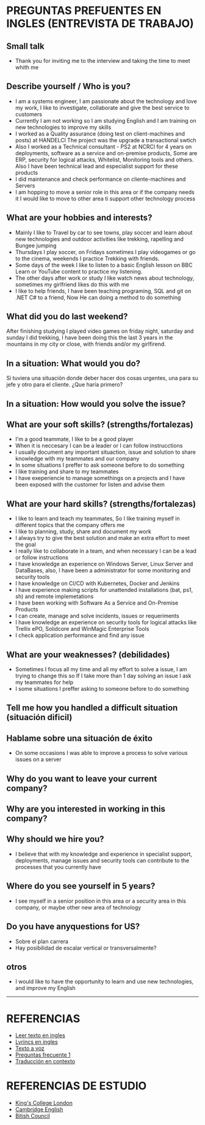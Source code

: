# PREGUNTAS PREFUENTES EN INGLES (ENTREVISTA DE TRABAJO)

## Small talk

- Thank you for inviting me to the interview and taking the time to meet whith me

## Describe yourself / Who is you?

- I am a systems engineer, I am passionate about the technology and love my work, I like to investigate, collaborate and give the best service to customers
- Currently I am not working so I am studying English and I am training on new technologies to improve my skills
- I worked as a Quality assurance (doing test on client-machines and posts) at HANDELCl
The project was the upgrade a transactional swtich
- Also I worked as a Technical consultant - PS2 at NCRCl for 4 years on deployments, software as a service and on-premise products, Some are ERP, security for logical attacks, Whitelist, Monitoring tools and others. Also I have been technical lead and especialist support for these products
- I did maintenance and check performance on cliente-machines and Servers
- I am hopping to move a senior role in this area or if the company needs it I would like to move to other area ti support other technology process

## What are your hobbies and interests?

- Mainly I like to Travel by car to see towns, play soccer and learn about new technologies and outdoor activities like trekking, rapelling and Bungee jumping
- Thursdays I play soccer, on Fridays sometimes I play videogames or go to the cinema, weekends I practice Trekking with friends.
- Some days of the week I like to listen to a basic English lesson on BBC Learn or YouTube content to practice my listening.
- The other days after work or study I like watch news about technology, sometimes my girlfriend likes do this with me
- I like to help friends, I have been teaching programing, SQL and git on .NET C# to a friend, Now He can doing a method to do something

## What did you do last weekend?

After finishing studying I played video games on friday night, saturday and sunday I did trekking, I have been doing this the last 3 years in the mountains in my city or close, with friends and/or my girlfirend.

## In a situation: What would you do?

Si tuviera una situación donde deber hacer dos cosas urgentes, una para su jefe y otro para el cliente. ¿Que haría primero?

## In a situation: How would you solve the issue?

## What are your soft skills? (strengths/fortalezas)

- I'm a good teammate, I like to be a good player
- When it is neccesary I can be a leader or I can follow instrucctions
- I usually document any important situaction, issue and solution to share knowledge with my teammates and our company
- In some situations I preffer to ask someone before to do something
- I like training and share to my teammates
- I have exeperiencie to manage somethings on a projects and I have been exposed with the customer for listen and advise them

## What are your hard skills? (strengths/fortalezas)

- I like to learn and teach my teammates, So I like training myself in different topics that the company offers me
- I like to planning, study, share and document my work
- I always try to give the best solution and make an extra effort to meet the goal
- I really like to collaborate in a team, and when necessary I can be a lead or follow instructions
- I have knowledge an experience on Windows Server, Linux Server and DataBases, also, I have been a administrator for some monitoring and security tools
- I have knowledge on CI/CD with Kubernetes, Docker and Jenkins
- I have experience making scripts for unattended installations (bat, ps1, sh) and remote implemetations
- I have been working with Software As a Service and On-Premise Products
- I can create, manage and solve incidents, issues or requeriments
- I have knowledge an experience on security tools for logical attacks like Trellix ePO, Solidcore and WinMagic Enterprise Tools
- I check application performance and find any issue

## What are your weaknesses? (debilidades)

- Sometimes I focus all my time and all my effort to solve a issue, I am trying to change this so If I take more than 1 day solving an issue I ask my teammates for help
- I some situations I preffer asking to someone before to do something

## Tell me how you handled a difficult situation (situación dificil)

## Hablame sobre una situación de éxito

- On some occasions I was able to improve a process to solve various issues on a server

## Why do you want to leave your current company?

## Why are you interested in working in this company?

## Why should we hire you?

- I believe that with my knowledge and experience in specialist support, deployments, manage issues and security tools can contribute to the processes that you currently have

## Where do you see yourself in 5 years?

- I see myself in a senior position in this area or a security area in this company, or maybe other new area of technology

## Do you have anyquestions for US?

- Sobre el plan carrera
- Hay posibilidad de escalar vertical or transversalmente?

## otros

- I would like to have the opportunity to learn and use new technologies, and improve my English

***

# REFERENCIAS

- [Leer texto en ingles](https://www.naturalreaders.com/online/)
- [Lyrincs en ingles](https://es.lyricstraining.com/en/)
- [Texto a voz](https://dictation.io/speech)
- [Preguntas frecuente 1](https://www.turijobs.com/blog/preguntas-entrevista-trabajo-ingles/)
- [Traducción en contexto](https://context.reverso.net/traduccion/espanol-ingles/)

# REFERENCIAS DE ESTUDIO

- [King's College London](https://www.futurelearn.com/courses/basic-english-elementary)
- [Cambridge English](https://www.cambridgeenglish.org/learning-english/activities-for-learners)
- [Bitish Council](https://learnenglish.britishcouncil.org/getting-started)

